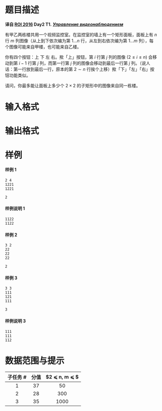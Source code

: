
# 题目描述

**译自 [ROI 2016](http://neerc.ifmo.ru/school/archive/2015-2016.html) Day2 T1.** ***[Управление видеонаблюдением](http://neerc.ifmo.ru/school/archive/2015-2016/ru-olymp-roi-2016-day2.pdf)***

有甲乙两栋楼共用一个视频监控室。在监控室的墙上有一个矩形面板，面板上有 $n$ 行 $m$ 列图像（从上到下依次编为第 $1\ldots n$ 行，从左到右依次编为第 $1\ldots m$ 列），每个图像可能来自甲楼，也可能来自乙楼。

你有四个按钮：上 下 左 右。揿「上」按钮，第 $i$ 行第 $j$ 列的图像 $(2\le i\le n)$ 会移动到第 $i-1$ 行第 $j$ 列，而第一行第 $j$ 列的图像会移动到最后一行第 $j$ 列。（说人话：第一行放到最后一行，原本的第 $2\sim n$ 行挨个上移）揿「下」「左」「右」按钮功能类似。

请问，你最多能让面板上多少个 $2\times 2$ 的子矩形中的图像来自同一栋楼。

# 输入格式



# 输出格式



# 样例

#### 样例 1
```plain
2 4
1221
1221
```
```plain
2
```

#### 样例说明 1
```plain
1122
1122
```

#### 样例 2
```plain
3 2
22
22
22
```
```plain
2
```

#### 样例 3
```plain
3 3
111
121
111
```
```plain
3
```

#### 样例说明 3
```plain
111
111
112
```

# 数据范围与提示

|子任务 #|分值| $2 ⩽ n, m ⩽ $|
|:-----:|:-:|:-------------:|
|1      |37 |$50$           |
|2      |28 |$300$          |
|3      |35 |$1000$         |

